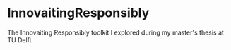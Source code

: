 # InnovaitingResponsibly
The Innovaiting Responsibly toolkit I explored during my master's thesis at TU Delft.
